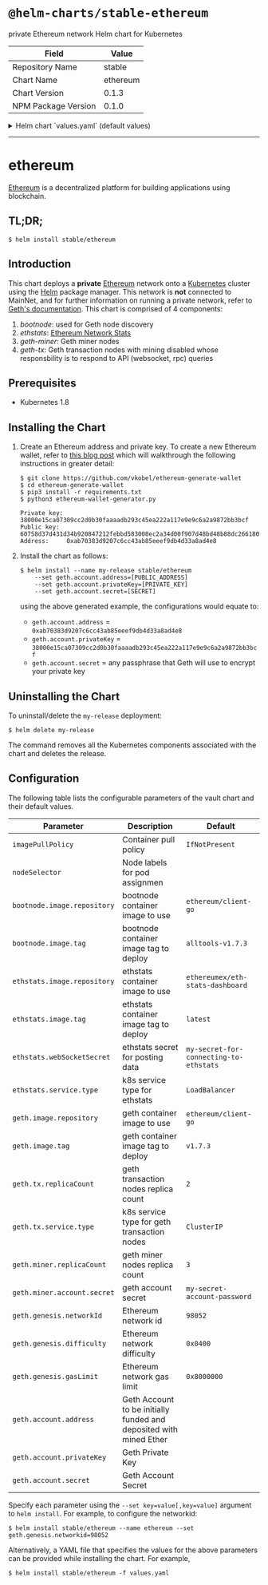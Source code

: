 # `@helm-charts/stable-ethereum`

private Ethereum network Helm chart for Kubernetes

| Field               | Value    |
| ------------------- | -------- |
| Repository Name     | stable   |
| Chart Name          | ethereum |
| Chart Version       | 0.1.3    |
| NPM Package Version | 0.1.0    |

<details>

<summary>Helm chart `values.yaml` (default values)</summary>

```yaml
# Default values for ethereum.
# This is a YAML-formatted file.
# Declare variables to be passed into your templates.

imagePullPolicy: IfNotPresent

# Node labels for pod assignment
# ref: https://kubernetes.io/docs/user-guide/node-selection/
nodeSelector: {}

bootnode:
  image:
    repository: ethereum/client-go
    tag: alltools-v1.7.3

ethstats:
  image:
    repository: ethereumex/eth-stats-dashboard
    tag: v0.0.1
  webSocketSecret: my-secret-for-connecting-to-ethstats
  service:
    type: LoadBalancer

geth:
  image:
    repository: ethereum/client-go
    tag: v1.7.3
  tx:
    # transaction nodes
    replicaCount: 2
    service:
      type: ClusterIP
  miner:
    # miner nodes
    replicaCount: 3
  genesis:
    # geth genesis block
    difficulty: '0x0400'
    gasLimit: '0x8000000'
    networkId: 98052
  account:
    # You will need to configure an Ethereum account before this
    # network will run. The Ethereum account will be used to seed
    # Ether and mined Ether will be deposited into this account.
    # ref: https://github.com/ethereum/go-ethereum/wiki/Managing-your-accounts
    address:
    privateKey:
    secret:
```

</details>

---

# ethereum

[Ethereum](https://www.ethereum.org/) is a decentralized platform for building applications using blockchain.

## TL;DR;

```console
$ helm install stable/ethereum
```

## Introduction

This chart deploys a **private** [Ethereum](https://www.ethereum.org/) network onto a [Kubernetes](http://kubernetes.io) cluster using the [Helm](https://helm.sh) package manager. This network is **not** connected to MainNet, and for further information on running a private network, refer to [Geth's documentation](https://github.com/ethereum/go-ethereum/wiki/Private-network). This chart is comprised of 4 components:

1. _bootnode_: used for Geth node discovery
1. _ethstats_: [Ethereum Network Stats](https://github.com/cubedro/eth-netstats)
1. _geth-miner_: Geth miner nodes
1. _geth-tx_: Geth transaction nodes with mining disabled whose responsbility is to respond to API (websocket, rpc) queries

## Prerequisites

- Kubernetes 1.8

## Installing the Chart

1. Create an Ethereum address and private key. To create a new Ethereum wallet, refer to [this blog post](https://kobl.one/blog/create-full-ethereum-keypair-and-address/) which will walkthrough the following instructions in greater detail:

   ```console
   $ git clone https://github.com/vkobel/ethereum-generate-wallet
   $ cd ethereum-generate-wallet
   $ pip3 install -r requirements.txt
   $ python3 ethereum-wallet-generator.py

   Private key: 38000e15ca07309cc2d0b30faaaadb293c45ea222a117e9e9c6a2a9872bb3bcf
   Public key:  60758d37d431d34b920847212febbd583008ec2a34d00f907d48bd48b88dc2661806eb99cb6178312d228b2fd08cdb88bafc352d0395ae09b2fe453f0c4403ad
   Address:     0xab70383d9207c6cc43ab85eeef9db4d33a8ad4e8
   ```

2. Install the chart as follows:

   ```console
   $ helm install --name my-release stable/ethereum
       --set geth.account.address=[PUBLIC_ADDRESS]
       --set geth.account.privateKey=[PRIVATE_KEY]
       --set geth.account.secret=[SECRET]
   ```

   using the above generated example, the configurations would equate to:

   - `geth.account.address` = `0xab70383d9207c6cc43ab85eeef9db4d33a8ad4e8`
   - `geth.account.privateKey` = `38000e15ca07309cc2d0b30faaaadb293c45ea222a117e9e9c6a2a9872bb3bcf`
   - `geth.account.secret` = any passphrase that Geth will use to encrypt your private key

## Uninstalling the Chart

To uninstall/delete the `my-release` deployment:

```console
$ helm delete my-release
```

The command removes all the Kubernetes components associated with the chart and deletes the release.

## Configuration

The following table lists the configurable parameters of the vault chart and their default values.

| Parameter                   | Description                                                        | Default                                |
| --------------------------- | ------------------------------------------------------------------ | -------------------------------------- |
| `imagePullPolicy`           | Container pull policy                                              | `IfNotPresent`                         |
| `nodeSelector`              | Node labels for pod assignmen                                      |                                        |
| `bootnode.image.repository` | bootnode container image to use                                    | `ethereum/client-go`                   |
| `bootnode.image.tag`        | bootnode container image tag to deploy                             | `alltools-v1.7.3`                      |
| `ethstats.image.repository` | ethstats container image to use                                    | `ethereumex/eth-stats-dashboard`       |
| `ethstats.image.tag`        | ethstats container image tag to deploy                             | `latest`                               |
| `ethstats.webSocketSecret`  | ethstats secret for posting data                                   | `my-secret-for-connecting-to-ethstats` |
| `ethstats.service.type`     | k8s service type for ethstats                                      | `LoadBalancer`                         |
| `geth.image.repository`     | geth container image to use                                        | `ethereum/client-go`                   |
| `geth.image.tag`            | geth container image tag to deploy                                 | `v1.7.3`                               |
| `geth.tx.replicaCount`      | geth transaction nodes replica count                               | `2`                                    |
| `geth.tx.service.type`      | k8s service type for geth transaction nodes                        | `ClusterIP`                            |
| `geth.miner.replicaCount`   | geth miner nodes replica count                                     | `3`                                    |
| `geth.miner.account.secret` | geth account secret                                                | `my-secret-account-password`           |
| `geth.genesis.networkId`    | Ethereum network id                                                | `98052`                                |
| `geth.genesis.difficulty`   | Ethereum network difficulty                                        | `0x0400`                               |
| `geth.genesis.gasLimit`     | Ethereum network gas limit                                         | `0x8000000`                            |
| `geth.account.address`      | Geth Account to be initially funded and deposited with mined Ether |                                        |
| `geth.account.privateKey`   | Geth Private Key                                                   |                                        |
| `geth.account.secret`       | Geth Account Secret                                                |                                        |

Specify each parameter using the `--set key=value[,key=value]` argument to `helm install`. For example, to configure the networkid:

```console
$ helm install stable/ethereum --name ethereum --set geth.genesis.networkid=98052
```

Alternatively, a YAML file that specifies the values for the above parameters can be provided while installing the chart. For example,

```console
$ helm install stable/ethereum -f values.yaml
```
